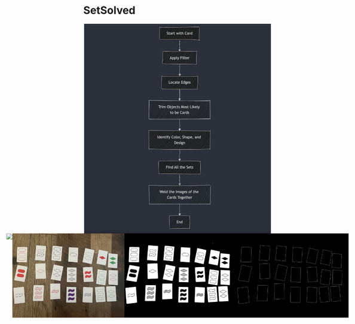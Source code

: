 # SetSolved
<div style="display: flex; justify-content: center;">
    <img src="demos/flowchart.png" width="500">
</div>

<div style="display: flex; justify-content: center;">
    <img src="demos/edges_filtered.png" width="300">
    <img src="demos/image1.png" width="300">
    <img src="demos/white_regions_blurred.png" width="300">
    <img src="demos/just_edges.png" width="300">
</div>

